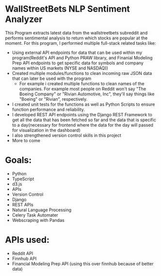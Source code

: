 # WallStreetBets NLP Sentiment Analyzer
This Program extracts latest data from the wallstreetbets subreddit and performs sentimental analysis to return which stocks are popular at the moment.
For this program, I performed multiple full-stack related tasks like:
- Using external API endpoints for data that can be used within my program(Reddit's API and Python PRAW library, and Finanial Modeling Prep API endpoints to get specific data for symbols and company names within US markets (NYSE and NASDAQ))
- Created multiple modules/functions to clean incoming raw JSON data that can later be used with the program
    - For example i created multiple functions to clean names of the companies. For example most people on Reddit won't say "The Boeing Company" or "Rivian Automotive, Inc", they'll say things like "Boeing" or "Rivian", respectively.
- I created unit tests for the functions as well as Python Scripts to ensure function performance and reliability.
- I developed REST API endpoints using the Django REST Framework to get all the data that has been fetched so far and the data that is specific to a day(necessary for frontend where the data for the day will passed for visualization in the dashboard)
- I also strengthened version control skills in this project
- More to come

# Goals:
- Python
- TypeScript
- d3.js
- APIs
- Version Control
- Django
- REST APIs
- Natural Language Processing
- Celery Task Automater
- Webscraping with Pandas


# APIs used: 
- Reddit API
- Finnhub API
- Financial Modeling Prep API (using this over finnhub because of better data)
